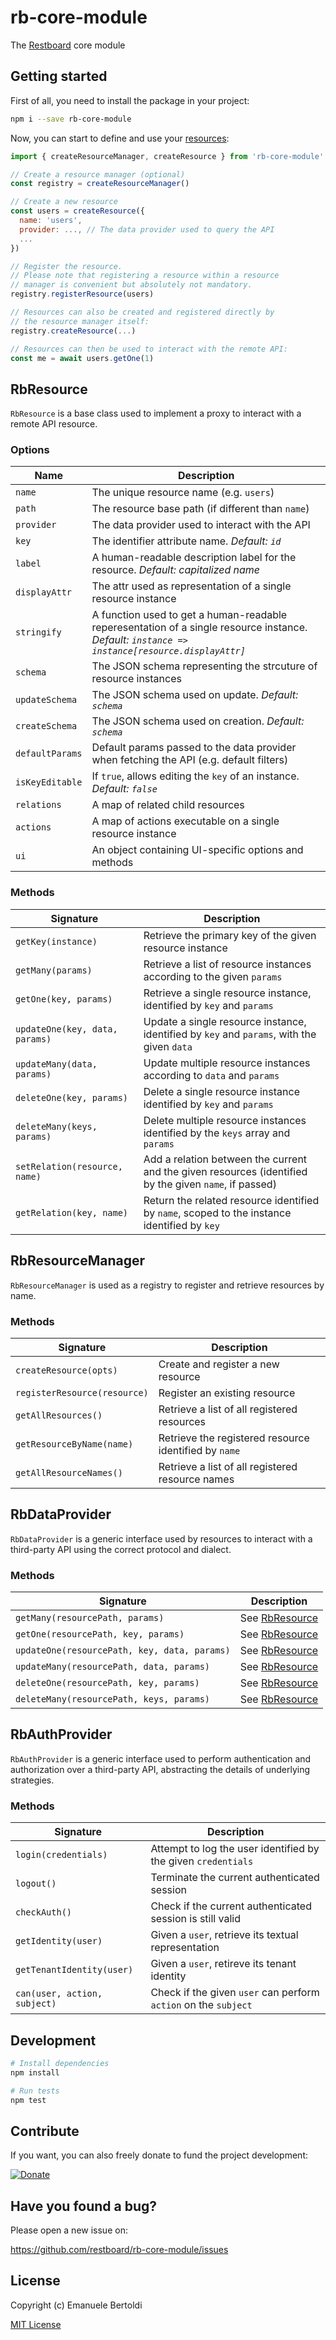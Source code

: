 # rb-core-module

The [Restboard](https://restboard.github.io/) core module

## Getting started

First of all, you need to install the package in your project:

```bash
npm i --save rb-core-module
```

Now, you can start to define and use your [resources](#RbResource):

```js
import { createResourceManager, createResource } from 'rb-core-module'

// Create a resource manager (optional)
const registry = createResourceManager()

// Create a new resource
const users = createResource({
  name: 'users',
  provider: ..., // The data provider used to query the API
  ...
})

// Register the resource.
// Please note that registering a resource within a resource
// manager is convenient but absolutely not mandatory.
registry.registerResource(users)

// Resources can also be created and registered directly by
// the resource manager itself:
registry.createResource(...)

// Resources can then be used to interact with the remote API:
const me = await users.getOne(1)
```

## RbResource

`RbResource` is a base class used to implement a proxy to interact with a remote API resource.

### Options

| Name            | Description                                                   |
|-----------------|---------------------------------------------------------------|
| `name`          | The unique resource name (e.g. `users`)                       |
| `path`          | The resource base path (if different than `name`)             |
| `provider`      | The data provider used to interact with the API               |
| `key`           | The identifier attribute name. *Default: `id`*                |
| `label`         | A human-readable description label for the resource. *Default: capitalized name* |
| `displayAttr`   | The attr used as representation of a single resource instance |
| `stringify`     | A function used to get a human-readable reperesentation of a single resource instance. *Default: `instance => instance[resource.displayAttr]`* |
| `schema`        | The JSON schema representing the strcuture of resource instances |
| `updateSchema`  | The JSON schema used on update. *Default: `schema`*           |
| `createSchema`  | The JSON schema used on creation. *Default: `schema`*         |
| `defaultParams` | Default params passed to the data provider when fetching the API (e.g. default filters) |
| `isKeyEditable` | If `true`, allows editing the `key` of an instance. *Default: `false`* |
| `relations`     | A map of related child resources                              |
| `actions`       | A map of actions executable on a single resource instance     |
| `ui`            | An object containing UI-specific options and methods          |

### Methods

| Signature             | Description                                             |
|-----------------------|---------------------------------------------------------|
| `getKey(instance)`    | Retrieve the primary key of the given resource instance |
| `getMany(params)`     | Retrieve a list of resource instances according to the given `params` |
| `getOne(key, params)` | Retrieve a single resource instance, identified by `key` and `params` |
| `updateOne(key, data, params)` | Update a single resource instance, identified by `key` and `params`, with the given `data` |
| `updateMany(data, params)` | Update multiple resource instances according to `data` and `params` |
| `deleteOne(key, params)` | Delete a single resource instance identified by `key` and `params` |
| `deleteMany(keys, params)` | Delete multiple resource instances identified by the `keys` array and `params` |
| `setRelation(resource, name)` | Add a relation between the current and the given resources (identified by the given `name`, if passed) |
| `getRelation(key, name)` | Return the related resource identified by `name`, scoped to the instance identified by `key` |

## RbResourceManager

`RbResourceManager` is used as a registry to register and retrieve resources by name.

### Methods

| Signature                    | Description                                      |
|------------------------------|--------------------------------------------------|
| `createResource(opts)`       | Create and register a new resource               |
| `registerResource(resource)` | Register an existing resource                    |
| `getAllResources()`          | Retrieve a list of all registered resources      |
| `getResourceByName(name)`    | Retrieve the registered resource identified by `name` |
| `getAllResourceNames()`      | Retrieve a list of all registered resource names |

## RbDataProvider

`RbDataProvider` is a generic interface used by resources to interact with a
third-party API using the correct protocol and dialect.

### Methods

| Signature                                    | Description                   |
|----------------------------------------------|-------------------------------|
| `getMany(resourcePath, params)`              | See [RbResource](#RbResource) |
| `getOne(resourcePath, key, params)`          | See [RbResource](#RbResource) |
| `updateOne(resourcePath, key, data, params)` | See [RbResource](#RbResource) |
| `updateMany(resourcePath, data, params)`     | See [RbResource](#RbResource) |
| `deleteOne(resourcePath, key, params)`       | See [RbResource](#RbResource) |
| `deleteMany(resourcePath, keys, params)`     | See [RbResource](#RbResource) |

## RbAuthProvider

`RbAuthProvider` is a generic interface used to perform authentication and
authorization over a third-party API, abstracting the details of underlying
strategies.

### Methods

| Signature            | Description                                      |
|----------------------|--------------------------------------------------|
| `login(credentials)` | Attempt to log the user identified by the given `credentials` |
| `logout()`           | Terminate the current authenticated session      |
| `checkAuth()`        | Check if the current authenticated session is still valid |
| `getIdentity(user)`  | Given a `user`, retrieve its textual representation |
| `getTenantIdentity(user)` | Given a `user`, retireve its tenant identity |
| `can(user, action, subject)` | Check if the given `user` can perform `action` on the `subject` |

## Development

```bash
# Install dependencies
npm install

# Run tests
npm test
```

## Contribute

If you want, you can also freely donate to fund the project development:

[![Donate](https://www.paypalobjects.com/en_US/i/btn/btn_donate_SM.gif)](https://paypal.me/EBertoldi)

## Have you found a bug?

Please open a new issue on:

<https://github.com/restboard/rb-core-module/issues>

## License

Copyright (c) Emanuele Bertoldi

[MIT License](http://en.wikipedia.org/wiki/MIT_License)

